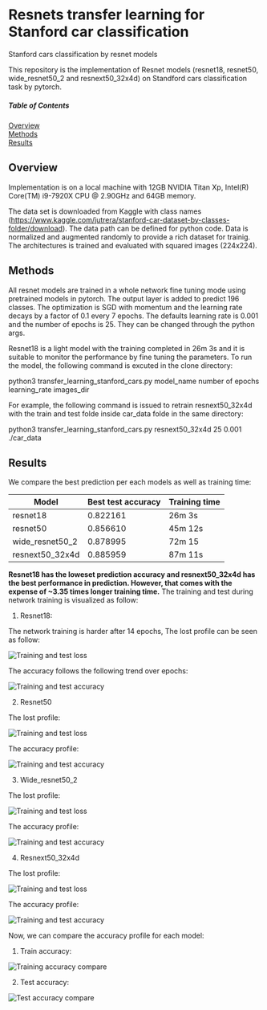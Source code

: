 # Resnets transfer learning for Stanford car classification
Stanford cars classification by resnet models

This repository is the implementation of Resnet models (resnet18, resnet50, wide_resnet50_2 and resnext50_32x4d) on Standford cars classification task by pytorch.

##### Table of Contents  
[Overview](#headers)  
[Methods](#methods)  
[Results](#results)     
<a name="headers"/>

## Overview
Implementation is on a local machine with 12GB NVIDIA Titan Xp, Intel(R) Core(TM) i9-7920X CPU @ 2.90GHz and 64GB memory.

The data set is downloaded from Kaggle with class names (https://www.kaggle.com/jutrera/stanford-car-dataset-by-classes-folder/download). The data path can be defined for python code. Data is normalized and augmented randomly to provide a rich dataset for trainig. The architectures is trained and evaluated with squared images (224x224).

## Methods
All resnet models are trained in a whole network fine tuning mode using pretrained models in pytorch. The output layer is added to predict 196 classes. The optimization is SGD with momentum and the learning rate decays by a factor of 0.1 every 7 epochs. The defaults learning rate is 0.001 and the number of epochs is 25. They can be changed through the python args.

Resnet18 is a light model with the training completed in 26m 3s and it is suitable to monitor the performance by fine tuning the parameters. To run the model, the following command is excuted in the clone directory: 

python3 transfer_learning_stanford_cars.py model_name number of epochs learning_rate images_dir

For example, the following command is issued to retrain resnext50_32x4d with the train and test folde inside car_data folde in the same directory:

python3 transfer_learning_stanford_cars.py resnext50_32x4d 25 0.001 ./car_data

## Results
We compare the best prediction per each models as well as training time:

| Model  | Best test accuracy | Training time |
| ------------- | ------------- | ------------- |
| resnet18  |  0.822161 | 26m 3s |
| resnet50  | 0.856610  | 45m 12s |
| wide_resnet50_2 | 0.878995 | 72m 15 |
| resnext50_32x4d | 0.885959 | 87m 11s |

**Resnet18 has the loweset prediction accuracy and resnext50_32x4d has the best performance in prediction. However, that comes with the expense of ~3.35 times longer training time.**
The training and test during network training is visualized as follow:
1. Resnet18:

The network training is harder after 14 epochs, The lost profile can be seen as follow:

![Training and test loss](https://github.com/Baghbahari/Resnets-transfer-learning-for-stanford-cars/blob/master/test_lossresnet18.png)

The accuracy follows the following trend over epochs:

![Training and test accuracy](https://github.com/Baghbahari/Resnets-transfer-learning-for-stanford-cars/blob/master/test_accresnet18.png)

2. Resnet50

The lost profile: 

![Training and test loss](https://github.com/Baghbahari/Resnets-transfer-learning-for-stanford-cars/blob/master/test_lossresnet50.png)

The accuracy profile: 

![Training and test accuracy](https://github.com/Baghbahari/Resnets-transfer-learning-for-stanford-cars/blob/master/test_accresnet50.png)

3. Wide_resnet50_2

The lost profile: 

![Training and test loss](https://github.com/Baghbahari/Resnets-transfer-learning-for-stanford-cars/blob/master/test_losswide_resnet50_2.png)

The accuracy profile: 

![Training and test accuracy](https://github.com/Baghbahari/Resnets-transfer-learning-for-stanford-cars/blob/master/test_accwide_resnet50_2.png)


4. Resnext50_32x4d

The lost profile: 

![Training and test loss](https://github.com/Baghbahari/Resnets-transfer-learning-for-stanford-cars/blob/master/test_lossresneXt50.png)

The accuracy profile: 

![Training and test accuracy](https://github.com/Baghbahari/Resnets-transfer-learning-for-stanford-cars/blob/master/test_accresneXt50.png)

Now, we can compare the accuracy profile for each model:
1. Train accuracy:

![Training accuracy compare](https://github.com/Baghbahari/Resnets-transfer-learning-for-stanford-cars/blob/master/comp_acc_train.png)

2. Test accuracy:

![Test accuracy compare](https://github.com/Baghbahari/Resnets-transfer-learning-for-stanford-cars/blob/master/comp_acc_test.png)


